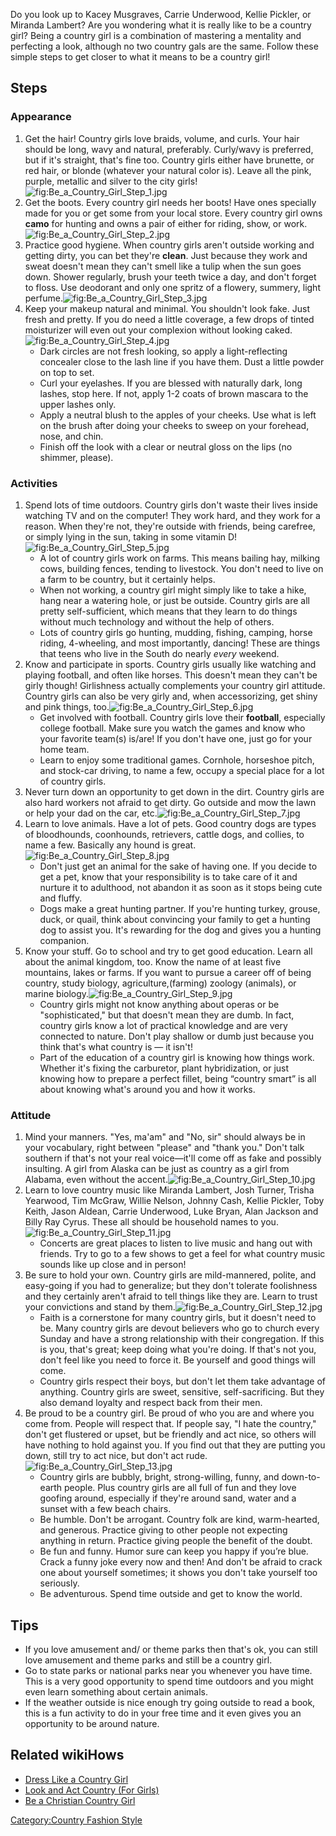 Do you look up to Kacey Musgraves, Carrie Underwood, Kellie Pickler, or
Miranda Lambert? Are you wondering what it is really like to be a
country girl? Being a country girl is a combination of mastering a
mentality and perfecting a look, although no two country gals are the
same. Follow these simple steps to get closer to what it means to be a
country girl!

## Steps

### Appearance

1.  Get the hair! Country girls love braids, volume, and curls. Your
    hair should be long, wavy and natural, preferably. Curly/wavy is
    preferred, but if it's straight, that's fine too. Country girls
    either have brunette, or red hair, or blonde (whatever your natural
    color is). Leave all the pink, purple, metallic and silver to the
    city
    girls!![](Be_a_Country_Girl_Step_1.jpg "fig:Be_a_Country_Girl_Step_1.jpg")
2.  Get the boots. Every country girl needs her boots! Have ones
    specially made for you or get some from your local store. Every
    country girl owns **camo** for hunting and owns a pair of either for
    riding, show, or
    work.![](Be_a_Country_Girl_Step_2.jpg "fig:Be_a_Country_Girl_Step_2.jpg")
3.  Practice good hygiene. When country girls aren't outside working and
    getting dirty, you can bet they're **clean**. Just because they work
    and sweat doesn't mean they can't smell like a tulip when the sun
    goes down. Shower regularly, brush your teeth twice a day, and don't
    forget to floss. Use deodorant and only one spritz of a flowery,
    summery, light
    perfume.![](Be_a_Country_Girl_Step_3.jpg "fig:Be_a_Country_Girl_Step_3.jpg")
4.  Keep your makeup natural and minimal. You shouldn't look fake. Just
    fresh and pretty. If you do need a little coverage, a few drops of
    tinted moisturizer will even out your complexion without looking
    caked.![](Be_a_Country_Girl_Step_4.jpg "fig:Be_a_Country_Girl_Step_4.jpg")
    -   Dark circles are not fresh looking, so apply a light-reflecting
        concealer close to the lash line if you have them. Dust a little
        powder on top to set.
    -   Curl your eyelashes. If you are blessed with naturally dark,
        long lashes, stop here. If not, apply 1-2 coats of brown mascara
        to the upper lashes only.
    -   Apply a neutral blush to the apples of your cheeks. Use what is
        left on the brush after doing your cheeks to sweep on your
        forehead, nose, and chin.
    -   Finish off the look with a clear or neutral gloss on the lips
        (no shimmer, please).

### Activities

1.  Spend lots of time outdoors. Country girls don't waste their lives
    inside watching TV and on the computer! They work hard, and they
    work for a reason. When they're not, they're outside with friends,
    being carefree, or simply lying in the sun, taking in some vitamin
    D!![](Be_a_Country_Girl_Step_5.jpg "fig:Be_a_Country_Girl_Step_5.jpg")
    -   A lot of country girls work on farms. This means bailing hay,
        milking cows, building fences, tending to livestock. You don't
        need to live on a farm to be country, but it certainly helps.
    -   When not working, a country girl might simply like to take a
        hike, hang near a watering hole, or just be outside. Country
        girls are all pretty self-sufficient, which means that they
        learn to do things without much technology and without the help
        of others.
    -   Lots of country girls go hunting, mudding, fishing, camping,
        horse riding, 4-wheeling, and most importantly, dancing! These
        are things that teens who live in the South do nearly *every*
        weekend.
2.  Know and participate in sports. Country girls usually like watching
    and playing football, and often like horses. This doesn't mean they
    can't be girly though! Girlishness actually complements your country
    girl attitude. Country girls can also be very girly and, when
    accessorizing, get shiny and pink things,
    too.![](Be_a_Country_Girl_Step_6.jpg "fig:Be_a_Country_Girl_Step_6.jpg")
    -   Get involved with football. Country girls love their
        **football**, especially college football. Make sure you watch
        the games and know who your favorite team(s) is/are! If you
        don't have one, just go for your home team.
    -   Learn to enjoy some traditional games. Cornhole, horseshoe
        pitch, and stock-car driving, to name a few, occupy a special
        place for a lot of country girls.
3.  Never turn down an opportunity to get down in the dirt. Country
    girls are also hard workers not afraid to get dirty. Go outside and
    mow the lawn or help your dad on the car,
    etc.![](Be_a_Country_Girl_Step_7.jpg "fig:Be_a_Country_Girl_Step_7.jpg")
4.  Learn to love animals. Have a lot of pets. Good country dogs are
    types of bloodhounds, coonhounds, retrievers, cattle dogs, and
    collies, to name a few. Basically any hound is
    great.![](Be_a_Country_Girl_Step_8.jpg "fig:Be_a_Country_Girl_Step_8.jpg")
    -   Don't just get an animal for the sake of having one. If you
        decide to get a pet, know that your responsibility is to take
        care of it and nurture it to adulthood, not abandon it as soon
        as it stops being cute and fluffy.
    -   Dogs make a great hunting partner. If you're hunting turkey,
        grouse, duck, or quail, think about convincing your family to
        get a hunting dog to assist you. It's rewarding for the dog and
        gives you a hunting companion.
5.  Know your stuff. Go to school and try to get good education. Learn
    all about the animal kingdom, too. Know the name of at least five
    mountains, lakes or farms. If you want to pursue a career off of
    being country, study biology, agriculture,(farming) zoology
    (animals), or marine
    biology.![](Be_a_Country_Girl_Step_9.jpg "fig:Be_a_Country_Girl_Step_9.jpg")
    -   Country girls might not know anything about operas or be
        "sophisticated," but that doesn't mean they are dumb. In fact,
        country girls know a lot of practical knowledge and are very
        connected to nature. Don't play shallow or dumb just because you
        think that's what country is — it isn't!
    -   Part of the education of a country girl is knowing how things
        work. Whether it's fixing the carburetor, plant hybridization,
        or just knowing how to prepare a perfect fillet, being “country
        smart” is all about knowing what's around you and how it works.

### Attitude

1.  Mind your manners. "Yes, ma'am" and "No, sir" should always be in
    your vocabulary, right between "please" and "thank you." Don't talk
    southern if that's not your real voice—it'll come off as fake and
    possibly insulting. A girl from Alaska can be just as country as a
    girl from Alabama, even without the
    accent.![](Be_a_Country_Girl_Step_10.jpg "fig:Be_a_Country_Girl_Step_10.jpg")
2.  Learn to love country music like Miranda Lambert, Josh Turner,
    Trisha Yearwood, Tim McGraw, Willie Nelson, Johnny Cash, Kellie
    Pickler, Toby Keith, Jason Aldean, Carrie Underwood, Luke Bryan,
    Alan Jackson and Billy Ray Cyrus. These all should be household
    names to
    you.![](Be_a_Country_Girl_Step_11.jpg "fig:Be_a_Country_Girl_Step_11.jpg")
    -   Concerts are great places to listen to live music and hang out
        with friends. Try to go to a few shows to get a feel for what
        country music sounds like up close and in person!
3.  Be sure to hold your own. Country girls are mild-mannered, polite,
    and easy-going if you had to generalize; but they don't tolerate
    foolishness and they certainly aren't afraid to tell things like
    they are. Learn to trust your convictions and stand by
    them.![](Be_a_Country_Girl_Step_12.jpg "fig:Be_a_Country_Girl_Step_12.jpg")
    -   Faith is a cornerstone for many country girls, but it doesn't
        need to be. Many country girls are devout believers who go to
        church every Sunday and have a strong relationship with their
        congregation. If this is you, that's great; keep doing what
        you're doing. If that's not you, don't feel like you need to
        force it. Be yourself and good things will come.
    -   Country girls respect their boys, but don't let them take
        advantage of anything. Country girls are sweet, sensitive,
        self-sacrificing. But they also demand loyalty and respect back
        from their men.
4.  Be proud to be a country girl. Be proud of who you are and where you
    come from. People will respect that. If people say, "I hate the
    country," don't get flustered or upset, but be friendly and act
    nice, so others will have nothing to hold against you. If you find
    out that they are putting you down, still try to act nice, but don't
    act
    rude.![](Be_a_Country_Girl_Step_13.jpg "fig:Be_a_Country_Girl_Step_13.jpg")
    -   Country girls are bubbly, bright, strong-willing, funny, and
        down-to-earth people. Plus country girls are all full of fun and
        they love goofing around, especially if they're around sand,
        water and a sunset with a few beach chairs.
    -   Be humble. Don't be arrogant. Country folk are kind,
        warm-hearted, and generous. Practice giving to other people not
        expecting anything in return. Practice giving people the benefit
        of the doubt.
    -   Be fun and funny. Humor sure can keep you happy if you’re blue.
        Crack a funny joke every now and then! And don't be afraid to
        crack one about yourself sometimes; it shows you don't take
        yourself too seriously.
    -   Be adventurous. Spend time outside and get to know the world.

## Tips

-   If you love amusement and/ or theme parks then that's ok, you can
    still love amusement and theme parks and still be a country girl.
-   Go to state parks or national parks near you whenever you have time.
    This is a very good opportunity to spend time outdoors and you might
    even learn something about certain animals.
-   If the weather outside is nice enough try going outside to read a
    book, this is a fun activity to do in your free time and it even
    gives you an opportunity to be around nature.

## Related wikiHows

-   [Dress Like a Country Girl](Dress_Like_a_Country_Girl "wikilink")
-   [Look and Act Country (For
    Girls)](Look_and_Act_Country_(For_Girls) "wikilink")
-   [Be a Christian Country
    Girl](Be_a_Christian_Country_Girl "wikilink")

[Category:Country Fashion
Style](Category:Country_Fashion_Style "wikilink")